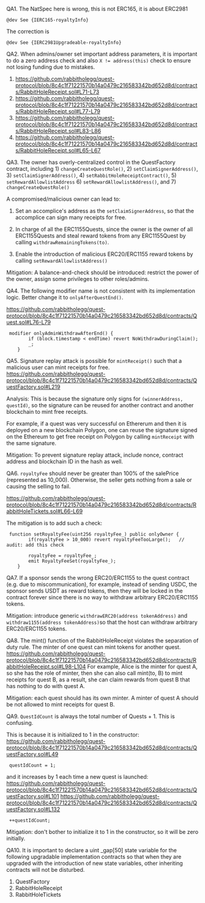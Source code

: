 QA1. The NatSpec here is wrong, this is not ERC165, it is about ERC2981
```
@dev See {IERC165-royaltyInfo}
```
The correction is
```
@dev See {IERC2981Upgradeable-royaltyInfo}

```

QA2. When admins/owner set important address parameters, it is important to do a zero address check and also 
``X != address(this)`` check to ensure not losing funding due to mistakes. 

1) https://github.com/rabbitholegg/quest-protocol/blob/8c4c1f71221570b14a0479c216583342bd652d8d/contracts/RabbitHoleReceipt.sol#L71-L73
2) https://github.com/rabbitholegg/quest-protocol/blob/8c4c1f71221570b14a0479c216583342bd652d8d/contracts/RabbitHoleReceipt.sol#L77-L79
3) https://github.com/rabbitholegg/quest-protocol/blob/8c4c1f71221570b14a0479c216583342bd652d8d/contracts/RabbitHoleReceipt.sol#L83-L86
4) https://github.com/rabbitholegg/quest-protocol/blob/8c4c1f71221570b14a0479c216583342bd652d8d/contracts/RabbitHoleReceipt.sol#L65-L67


QA3. The owner has overly-centralized control in the QuestFactory contract, including 1) ``changeCreateQuestRole()``, 2) ``setClaimSignerAddress()``, 3) ``setClaimSignerAddress()``, 4) ``setRabbitHoleReceiptContract()``, 5) ``setRewardAllowlistAddress`` 6) ``setRewardAllowlistAddress()``, and 7)  ``changeCreateQuestRole()``

A compromised/malicious owner can lead to:
1) Set an accomplice's address as the ``setClaimSignerAddress``, so that the accomplice can sign many receipts for free. 

2) In charge of all the ERC1155Quests, since the owner is the owner of all ERC1155Quests and steal reward tokens from any ERC1155Quest by calling ``withdrawRemainingTokens(to)``.

3) Enable the introduction of malicious ERC20/ERC1155  reward tokens by calling ``setRewardAllowlistAddress()``


Mitigation: A balance-and-check should be introduced: restrict the power of the owner, assign some privileges to other roles/admins. 

QA4. 
The following modifier name is not consistent with its implementation logic. Better change it to ``onlyAfterQuestEnd()``.  

https://github.com/rabbitholegg/quest-protocol/blob/8c4c1f71221570b14a0479c216583342bd652d8d/contracts/Quest.sol#L76-L79

```
 modifier onlyAdminWithdrawAfterEnd() {
        if (block.timestamp < endTime) revert NoWithdrawDuringClaim();
        _;
    }
```


QA5. Signature replay attack is possible for ``mintReceipt()`` such that a malicious user can mint receipts for free. 
https://github.com/rabbitholegg/quest-protocol/blob/8c4c1f71221570b14a0479c216583342bd652d8d/contracts/QuestFactory.sol#L219

Analysis: This is because the signature only signs for ``(winnerAddress, questId)``, so the signature can be reused for another contract and another blockchain to mint free receipts. 

For example, if a quest was very successful on Ethererum and then it is  deployed on a new blockchain Polygon,
one can reuse the signature signed on the Ethereum to get free receipt on Polygon by calling ``mintReceipt`` with the same signature. 

Mitigation: To prevent signature replay attack, include nonce, contract address and blockchain ID in the hash as well. 

QA6. ``royaltyFee`` should never be greater than 100% of the salePrice (represented as 10_000). Otherwise, the seller gets nothing from a sale or causing the selling to fail.

https://github.com/rabbitholegg/quest-protocol/blob/8c4c1f71221570b14a0479c216583342bd652d8d/contracts/RabbitHoleTickets.sol#L66-L69



The mitigation is to add such a check:
```
 function setRoyaltyFee(uint256 royaltyFee_) public onlyOwner {
        if(royaltyFee > 10_000) revert royaltyFeeTooLarge();   // audit: add this check 

        royaltyFee = royaltyFee_;
        emit RoyaltyFeeSet(royaltyFee_);
    }
```

QA7. If a sponsor sends the wrong ERC20/ERC1155 to the quest contract (e.g. due to miscommunication), for example,  instead of sending USDC, the sponsor sends USDT as reward tokens, then they will be locked in the contract forever since there is no way to withdraw arbitrary ERC20/ERC1155 tokens. 

Mitigation: introduce generic ``withdrawERC20(address tokenAddress)`` and ``withdraw1155(address tokenAddress)``so that the host can withdraw arbitrary ERC20/ERC1155 tokens. 

QA8. The mint() function of the RabbitHoleReceipt violates the separation of duty rule. The minter of one quest can mint tokens for another quest.
https://github.com/rabbitholegg/quest-protocol/blob/8c4c1f71221570b14a0479c216583342bd652d8d/contracts/RabbitHoleReceipt.sol#L98-L104
For example, Alice is the minter for quest A, so she has the role of minter, then she can also call mint(to, B) to mint receipts for quest B, as a result, she can claim rewards from quest B that has nothing to do with quest A.

Mitigation: each quest should has its own minter. A minter of quest A should be not allowed to mint receipts for quest B. 

QA9. ``QuestIdCount`` is always the total number of Quests + 1. This is confusing. 

This is because it is initialized to 1 in the constructor: 
https://github.com/rabbitholegg/quest-protocol/blob/8c4c1f71221570b14a0479c216583342bd652d8d/contracts/QuestFactory.sol#L49
```
 questIdCount = 1;
```
and it increases by 1 each time a new quest is launched:
https://github.com/rabbitholegg/quest-protocol/blob/8c4c1f71221570b14a0479c216583342bd652d8d/contracts/QuestFactory.sol#L101
https://github.com/rabbitholegg/quest-protocol/blob/8c4c1f71221570b14a0479c216583342bd652d8d/contracts/QuestFactory.sol#L132
```
 ++questIdCount;
```
Mitigation: don't bother to initialize it to 1 in the constructor, so it will be zero initially. 

QA10.  It is important to declare a uint _gap[50] state variable for the following upgradable implementation contracts so that when they are upgraded with the introduction of new state variables, other inheriting contracts will not be disturbed. 

1)  QuestFactory
2) RabbitHoleReceipt 
3) RabbitHoleTickets
